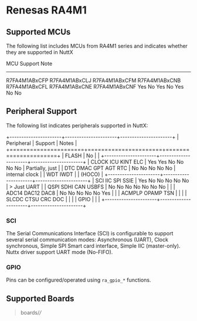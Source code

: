 Renesas RA4M1
=============

Supported MCUs
--------------

The following list includes MCUs from RA4M1 series and indicates whether
they are supported in NuttX

  MCU                                                                                                 Support                   Note
  --------------------------------------------------------------------------------------------------- ------------------------- ------
  R7FA4M1ABxCFP R7FA4M1ABxCLJ R7FA4M1ABxCFM R7FA4M1ABxCNB R7FA4M1ABxCFL R7FA4M1ABxCNE R7FA4M1ABxCNF   Yes No Yes No Yes No No   

Peripheral Support
------------------

The following list indicates peripherals supported in NuttX:

+----------------------+----------------------+----------------------+
| Peripheral           | Support              | Notes                |
+======================+======================+======================+
| FLASH                | No                   |                      |
+----------------------+----------------------+----------------------+
| CLOCK ICU KINT ELC   | Yes Yes No No No No  | Partially, just      |
| DTC DMAC GPT AGT RTC | No No No No No       | internal clock       |
| WDT IWDT             |                      | (HOCO)               |
+----------------------+----------------------+----------------------+
| SCI IIC SPI SSIE     | Yes No No No No No   | > Just UART          |
| QSPI SDHI CAN USBFS  | No No No No No No No |                      |
| ADC14 DAC12 DAC8     | No No No No No Yes   |                      |
| ACMPLP OPAMP TSN     |                      |                      |
| SLCDC CTSU CRC DOC   |                      |                      |
| GPIO                 |                      |                      |
+----------------------+----------------------+----------------------+

### SCI

The Serial Communications Interface (SCI) is configurable to support
several serial communication modes: Asynchronous (UART), Clock
synchronous, Simple SPI Smart card interface, Simple IIC (master-only).
Nuttx driver support UART mode (No-FIFO).

### GPIO

Pins can be configured/operated using `ra_gpio_*` functions.

Supported Boards
----------------

> boards/*/*
